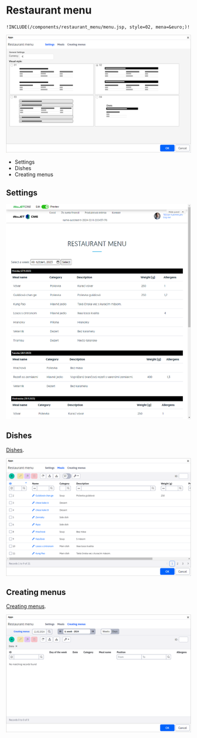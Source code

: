 # Restaurant menu

`!INCLUDE(/components/restaurant_menu/menu.jsp, style=02, mena=&euro;)!`

![](menu-app-dialog.png)



- Settings
- Dishes
- Creating menus

## Settings





![](menu-app-frontend.png)

## Dishes

[Dishes](./meals.md).

![](menu-app-dialog-meals.png)

## Creating menus

[Creating menus](./menu.md).

![](menu-app-dialog-menu.png)
